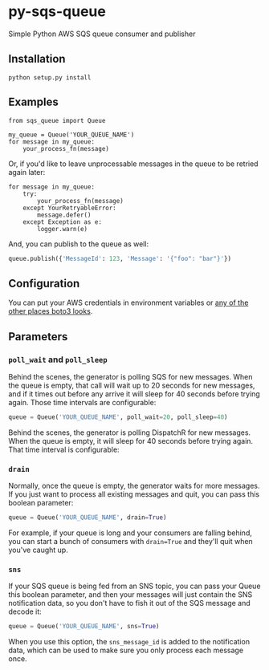 # py-sqs-queue

Simple Python AWS SQS queue consumer and publisher

## Installation

`python setup.py install`

## Examples

    from sqs_queue import Queue

    my_queue = Queue('YOUR_QUEUE_NAME')
    for message in my_queue:
        your_process_fn(message)

Or, if you'd like to leave unprocessable messages in the queue to be retried again later:

    for message in my_queue:
        try:
            your_process_fn(message)
        except YourRetryableError:
            message.defer()
        except Exception as e:
            logger.warn(e)

And, you can publish to the queue as well:

```py
queue.publish({'MessageId': 123, 'Message': '{"foo": "bar"}'})
```

## Configuration

You can put your AWS credentials in environment variables or [any of the other places boto3 looks](https://boto3.amazonaws.com/v1/documentation/api/latest/guide/configuration.html).

## Parameters


### `poll_wait` and `poll_sleep`

Behind the scenes, the generator is polling SQS for new messages. When the queue is empty, that
call will wait up to 20 seconds for new messages, and if it times out before any arrive it will
sleep for 40 seconds before trying again. Those time intervals are configurable:

```py
queue = Queue('YOUR_QUEUE_NAME', poll_wait=20, poll_sleep=40)
```

Behind the scenes, the generator is polling DispatchR for new messages. When the queue is empty, it will sleep for 40 seconds before trying again. That time interval is configurable:


### `drain`

Normally, once the queue is empty, the generator waits for more messages. If you just want to process all existing messages and quit, you can pass this boolean parameter:

```py
queue = Queue('YOUR_QUEUE_NAME', drain=True)
```

For example, if your queue is long and your consumers are falling behind, you can start a bunch of consumers with `drain=True` and they'll quit when you've caught up.

### `sns`

If your SQS queue is being fed from an SNS topic, you can pass your Queue this boolean parameter, and then your messages will just contain the SNS notification data, so you don't have to fish it out of the SQS message and decode it:

```py
queue = Queue('YOUR_QUEUE_NAME', sns=True)
```
When you use this option, the `sns_message_id` is added to the notification data, which can be used to make sure you only process each message once.
